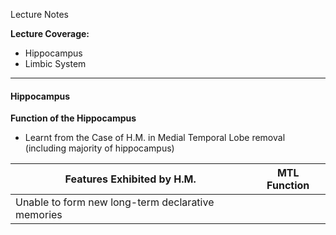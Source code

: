 Lecture Notes

**Lecture Coverage:**
- Hippocampus
- Limbic System

---
#### **Hippocampus**
**Function of the Hippocampus**
- Learnt from the Case of H.M. in Medial Temporal Lobe removal (including majority of hippocampus)

| Features Exhibited by H.M.                        | MTL Function |
| ------------------------------------------------- | ------------ |
| Unable to form new long-term declarative memories |              |
